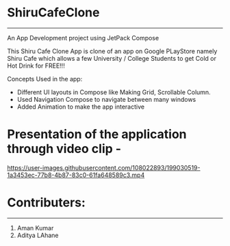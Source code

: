 # ShiruCafeClone
-------------------
An App Development project using JetPack Compose

This Shiru Cafe Clone App is clone of an app on Google PLayStore namely Shiru Cafe which allows a few University / College Students to get Cold or Hot Drink for FREE!!!

Concepts Used in the app:
- Different UI layouts in Compose like Making Grid, Scrollable Column.
- Used Navigation Compose to navigate between many windows
- Added Animation to make the app interactive




# Presentation of the application through video clip - 


https://user-images.githubusercontent.com/108022893/199030519-1a3453ec-77b8-4b87-83c0-61fa648589c3.mp4





# Contributers:
-----------------
1. Aman Kumar
2. Aditya LAhane

